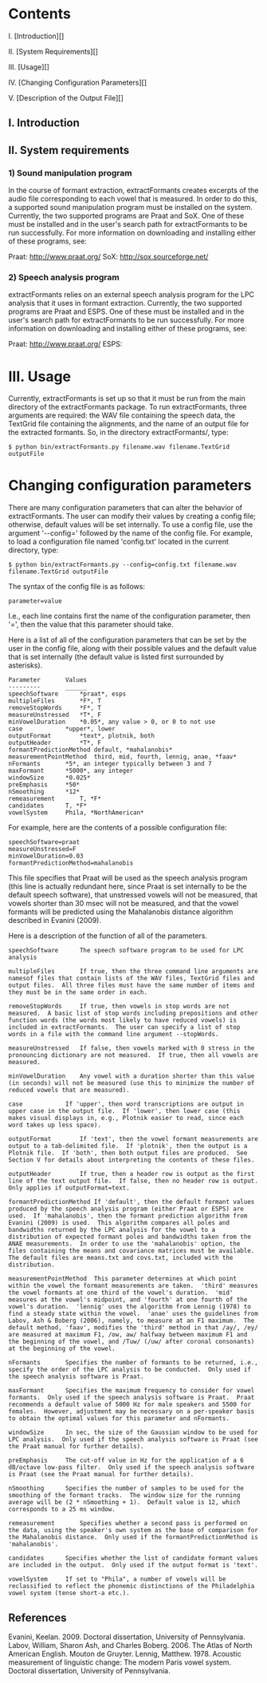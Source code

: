 # Contents

I. [Introduction][]

II. [System Requirements][]

III. [Usage][]

IV. [Changing Configuration Parameters][]

V. [Description of the Output File][]

## I. Introduction ##

## II. System requirements ##

### 1) Sound manipulation program
In the course of formant extraction, extractFormants creates excerpts of the audio file corresponding to each vowel that is measured.  In order to do this, a supported sound manipulation program must be installed on the system.  Currently, the two supported programs are Praat and SoX.  One of these must be installed and in the user's search path for extractFormants to be run successfully.  For more information on downloading and installing either of these programs, see:

Praat:  http://www.praat.org/
SoX:  http://sox.sourceforge.net/

### 2) Speech analysis program
extractFormants relies on an external speech analysis program for the LPC analysis that it uses in formant extraction.  Currently, the two supported programs are Praat and ESPS.  One of these must be installed and in the user's search path for extractFormants to be run successfully.  For more information on downloading and installing either of these programs, see:

Praat:  http://www.praat.org/
ESPS:  

# III. Usage

Currently, extractFormants is set up so that it must be run from the main directory of the extractFormants package.  To run extractFormants, three arguments are required:  the WAV file containing the speech data, the TextGrid file containing the alignments, and the name of an output file for the extracted formants.  So, in the directory extractFormants/, type:

`$ python bin/extractFormants.py filename.wav filename.TextGrid outputFile`

# Changing configuration parameters

There are many configuration parameters that can alter the behavior of extractFormants.  The user can modify their values by creating a config file; otherwise, default values will be set internally.  To use a config file, use the argument '--config=' followed by the name of the config file.  For example, to load a configuration file named 'config.txt' located in the current directory, type:

`$ python bin/extractFormants.py --config=config.txt filename.wav filename.TextGrid outputFile`

The syntax of the config file is as follows:

`parameter=value`

I.e., each line contains first the name of the configuration parameter, then '=', then the value that this parameter should take.

Here is a list of all of the configuration parameters that can be set by the user in the config file, along with their possible values and the default value that is set internally (the default value is listed first surrounded by asterisks).


	Parameter		Values
	---------		______
	speechSoftware		*praat*, esps
	multipleFiles		*F*, T
	removeStopWords		*F*, T
	measureUnstressed	*T*, F
	minVowelDuration	*0.05*, any value > 0, or 0 to not use
	case			*upper*, lower
	outputFormat		*text*, plotnik, both
	outputHeader		*T*, F
	formantPredictionMethod	default, *mahalanobis*
	measurementPointMethod	third, mid, fourth, lennig, anae, *faav*
	nFormants		*5*, an integer typically between 3 and 7
	maxFormant		*5000*, any integer 
	windowSize		*0.025*
	preEmphasis		*50*
	nSmoothing		*12*
	remeasurement		T, *F*
	candidates		T, *F*
	vowelSystem		Phila, *NorthAmerican*


For example, here are the contents of a possible configuration file:

	speechSoftware=praat
	measureUnstressed=F
	minVowelDuration=0.03
	formantPredictionMethod=mahalanobis

This file specifies that Praat will be used as the speech analysis program (this line is actually redundant here, since Praat is set internally to be the default speech software), that unstressed vowels will not be measured, that vowels shorter than 30 msec will not be measured, and that the vowel formants will be predicted using the Mahalanobis distance algorithm described in Evanini (2009).

Here is a description of the function of all of the parameters.

	speechSoftware		The speech software program to be used for LPC analysis

	multipleFiles		If true, then the three command line arguments are namesof files that contain lists of the WAV files, TextGrid files and output files.  All three files must have the same number of items and they must be in the same order in each.

	removeStopWords		If true, then vowels in stop words are not measured.  A basic list of stop words including prepositions and other function words (the words most likely to have reduced vowels) is included in extractFormants.  The user can specify a list of stop words in a file with the command line argument --stopWords.

	measureUnstressed	If false, then vowels marked with 0 stress in the pronouncing dictionary are not measured.  If true, then all vowels are measured.

	minVowelDuration	Any vowel with a duration shorter than this value (in seconds) will not be measured (use this to minimize the number of reduced vowels that are measured).

	case			If 'upper', then word transcriptions are output in upper case in the output file.  If 'lower', then lower case (this makes visual displays in, e.g., Plotnik easier to read, since each word takes up less space).

	outputFormat		If 'text', then the vowel formant measurements are output to a tab-delimited file.  If 'plotnik', then the output is a Plotnik file.  If 'both', then both output files are produced.  See Section V for details about interpreting the contents of these files.

	outputHeader		If true, then a header row is output as the first line of the text output file.  If false, then no header row is output.  Only applies if outputFormat=text.

	formantPredictionMethod	If 'default', then the default formant values produced by the speech analysis program (either Praat or ESPS) are used.  If 'mahalanobis', then the formant prediction algorithm from Evanini (2009) is used.  This algorithm compares all poles and bandwidths returned by the LPC analysis for the vowel to a distribution of expected formant poles and bandwidths taken from the ANAE measurements.  In order to use the 'mahalanobis' option, the files containing the means and covariance matrices must be available.  The default files are means.txt and covs.txt, included with the distribution.

	measurementPointMethod	This parameter determines at which point within the vowel the formant measurements are taken.  'third' measures the vowel formants at one third of the vowel's duration.  'mid' measures at the vowel's midpoint, and 'fourth' at one fourth of the vowel's duration.  'lennig' uses the algorithm from Lennig (1978) to find a steady state within the vowel.  'anae' uses the guidelines from Labov, Ash & Boberg (2006), namely, to measure at an F1 maximum.  The default method, 'faav', modifies the 'third' method in that /ay/, /ey/ are measured at maximum F1, /ow, aw/ halfway between maximum F1 and the beginning of the vowel, and /Tuw/ (/uw/ after coronal consonants) at the beginning of the vowel.

	nFormants		Specifies the number of formants to be returned, i.e., specify the order of the LPC analysis to be conducted.  Only used if the speech analysis software is Praat.

	maxFormant		Specifies the maximum frequency to consider for vowel formants.  Only used if the speech analysis software is Praat.  Praat recommends a default value of 5000 Hz for male speakers and 5500 for females.  However, adjustment may be necessary on a per-speaker basis to obtain the optimal values for this parameter and nFormants.

	windowSize		In sec, the size of the Gaussian window to be used for LPC analysis.  Only used if the speech analysis software is Praat (see the Praat manual for further details).

	preEmphasis		The cut-off value in Hz for the application of a 6 dB/octave low-pass filter.  Only used if the speech analysis software is Praat (see the Praat manual for further details).

	nSmoothing		Specifies the number of samples to be used for the smoothing of the formant tracks.  The window size for the running average will be (2 * nSmoothing + 1).  Default value is 12, which corresponds to a 25 ms window.

	remeasurement		Specifies whether a second pass is performed on the data, using the speaker's own system as the base of comparison for the Mahalanobis distance.  Only used if the formantPredictionMethod is 'mahalanobis'.

	candidates		Specifies whether the list of candidate formant values are included in the output.  Only used if the output format is 'text'.

	vowelSystem		If set to "Phila", a number of vowels will be reclassified to reflect the phonemic distinctions of the Philadelphia vowel system (tense short-a etc.).


References
----------
Evanini, Keelan.  2009.  Doctoral dissertation, University of Pennsylvania.
Labov, William, Sharon Ash, and Charles Boberg.  2006.  The Atlas of North American English.  Mouton de Gruyter.
Lennig, Matthew.  1978.  Acoustic measurement of linguistic change:  The modern Paris vowel system.  Doctoral dissertation, University of Pennsylvania.
